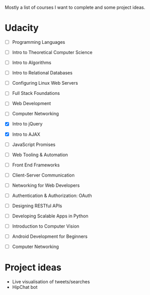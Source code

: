 Mostly a list of courses I want to complete and some project ideas.

# Udacity

- [ ] Programming Languages
- [ ] Intro to Theoretical Computer Science
- [ ] Intro to Algorithms
- [ ] Intro to Relational Databases
- [ ] Configuring Linux Web Servers
- [ ] Full Stack Foundations
- [ ] Web Development
- [ ] Computer Networking
- [x] Intro to jQuery
- [x] Intro to AJAX
- [ ] JavaScript Promises
- [ ] Web Tooling & Automation
- [ ] Front End Frameworks
- [ ] Client-Server Communication
- [ ] Networking for Web Developers
- [ ] Authentication & Authorization: OAuth 
- [ ] Designing RESTful APIs 
- [ ] Developing Scalable Apps in Python
- [ ] Introduction to Computer Vision
- [ ] Android Development for Beginners
- [ ] Computer Networking


# Project ideas

- Live visualisation of tweets/searches
- HipChat bot
